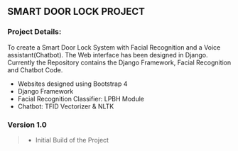 ## SMART DOOR LOCK PROJECT

### Project Details:<br />
To create a Smart Door Lock System with Facial Recognition and a Voice assistant(Chatbot). The Web interface has been designed in Django.
Currently the Repository contains the Django Framework, Facial Recognition and Chatbot Code.

* Websites designed using Bootstrap 4 <br />
* Django Framework<br />
* Facial Recognition Classifier: LPBH Module<br />
* Chatbot: TFID Vectorizer & NLTK


### Version 1.0
> * Initial Build of the Project


